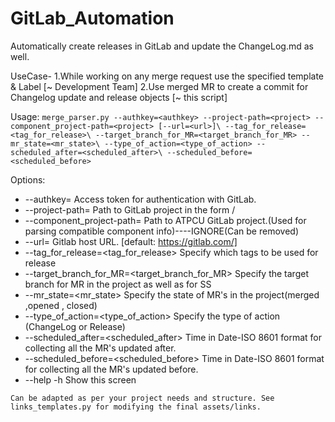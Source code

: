 # GitLab_Automation
Automatically create releases in GitLab and update the ChangeLog.md as well.

UseCase-
1.While working on any merge request use the specified template & Label [~ Development Team]
2.Use merged MR to create a commit for Changelog update and release objects [~ this script]

Usage:
    `merge_parser.py --authkey=<authkey> --project-path=<project> --component_project-path=<project> [--url=<url>]\
                    --tag_for_release=<tag_for_release>\
                    --target_branch_for_MR=<target_branch_for_MR> --mr_state=<mr_state>\
                    --type_of_action=<type_of_action> --scheduled_after=<scheduled_after>\
                    --scheduled_before=<scheduled_before>`

Options:
-    --authkey=<authkey>                           Access token for authentication with GitLab.
-    --project-path=<project>                      Path to GitLab project in the form <namespace>/<project>
-    --component_project-path=<project>            Path to ATPCU GitLab project.(Used for parsing compatible component info)----IGNORE(Can be removed)
-    --url=<url>                                   Gitlab host URL. [default: https://gitlab.com/]
-    --tag_for_release=<tag_for_release>           Specify which tags to be used for release
-    --target_branch_for_MR=<target_branch_for_MR> Specify the target branch for MR in the project as well as for SS
-    --mr_state=<mr_state>                         Specify the state of MR's in the project(merged ,opened , closed)
-    --type_of_action=<type_of_action>             Specify the type of action (ChangeLog or Release)
-    --scheduled_after=<scheduled_after>           Time in Date-ISO 8601 format for collecting all the MR's updated after.
-    --scheduled_before=<scheduled_before>         Time in Date-ISO 8601 format for collecting all the MR's updated before.
-    --help -h                                     Show this screen
    
    Can be adapted as per your project needs and structure. See links_templates.py for modifying the final assets/links.
